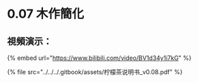 # 0.07 木作簡化

## 視頻演示：

{% embed url="https://www.bilibili.com/video/BV1d34y1i7kG" %}

{% file src="../../../.gitbook/assets/柠檬茶说明书_v0.08.pdf" %}
